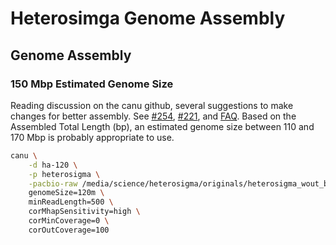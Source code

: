 # Heterosimga Genome Assembly

## Genome Assembly

### 150 Mbp Estimated Genome Size

Reading discussion on the canu github, several suggestions to make changes for better assembly.  See [#254](https://github.com/marbl/canu/issues/254), [#221](https://github.com/marbl/canu/issues/221), and [FAQ](https://canu.readthedocs.io/en/latest/faq.html#my-assembly-continuity-is-not-good-how-can-i-improve-it).  Based on the Assembled Total Length (bp), an estimated genome size between 110 and 170 Mbp is probably appropriate to use.

```bash
canu \
	-d ha-120 \
	-p heterosigma \
	-pacbio-raw /media/science/heterosigma/originals/heterosigma_wout_bac_organelles.fasta \
	genomeSize=120m \
	minReadLength=500 \
	corMhapSensitivity=high \
	corMinCoverage=0 \
	corOutCoverage=100
```